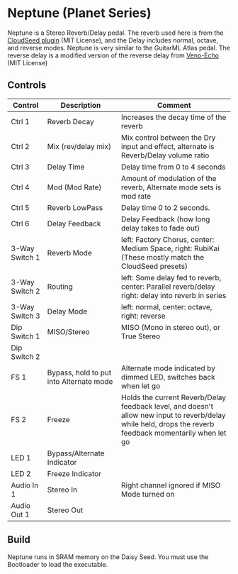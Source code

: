 # Neptune (Planet Series)

Neptune is a Stereo Reverb/Delay pedal. The reverb used here is from the [CloudSeed plugin](https://github.com/ValdemarOrn/CloudSeed) (MIT License), and the Delay includes normal, octave, and reverse modes.
Neptune is very similar to the GuitarML Atlas pedal. The reverse delay is a modified version of the reverse delay from [Veno-Echo](https://github.com/AdamFulford/Veno-Echo) (MIT License)

## Controls

| Control | Description | Comment |
| --- | --- | --- |
| Ctrl 1 | Reverb Decay | Increases the decay time of the reverb |
| Ctrl 2 | Mix (rev/delay mix)  | Mix control between the Dry input and effect, alternate is Reverb/Delay volume ratio |
| Ctrl 3 | Delay Time | Delay time from 0 to 4 seconds |
| Ctrl 4 | Mod (Mod Rate) | Amount of modulation of the reverb, Alternate mode sets is mod rate |
| Ctrl 5 | Reverb LowPass | Delay time 0 to 2 seconds.  |
| Ctrl 6 | Delay Feedback | Delay Feedback (how long delay takes to fade out) |
| 3-Way Switch 1 | Reverb Mode |  left: Factory Chorus, center: Medium Space, right: RubiKai (These mostly match the CloudSeed presets) |
| 3-Way Switch 2 | Routing |  left: Some delay fed to reverb, center: Parallel reverb/delay right: delay into reverb in series |
| 3-Way Switch 3 | Delay Mode | left: normal, center: octave, right: reverse |
| Dip Switch 1 | MISO/Stereo | MISO (Mono in stereo out), or True Stereo |
| Dip Switch 2 |  |  |
| FS 1 | Bypass, hold to put into Alternate mode | Alternate mode indicated by dimmed LED, switches back when let go |
| FS 2 | Freeze | Holds the current Reverb/Delay feedback level, and doesn't allow new input to reverb/delay while held, drops the reverb feedback momentarily when let go |
| LED 1 | Bypass/Alternate Indicator |  |
| LED 2 | Freeze Indicator | |
| Audio In 1 | Stereo In | Right channel ignored if MISO Mode turned on |
| Audio Out 1 | Stereo Out  |  |


## Build

Neptune runs in SRAM memory on the Daisy Seed. You must use the Bootloader to load the executable.